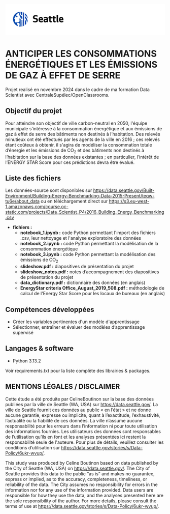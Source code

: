 ![Logo](logo.jpg)





# ANTICIPER LES CONSOMMATIONS ÉNERGÉTIQUES ET LES ÉMISSIONS DE GAZ À EFFET DE SERRE

Projet realisé en novembre 2024 dans le cadre de ma formation Data Scientist avec CentraleSupélec/OpenClassrooms.

## Objectif du projet

Pour atteindre son objectif de ville carbon-neutral en 2050, l'équipe municipale s’intéresse à la consommation énergétique et aux émissions de gaz à effet de serre des bâtiments non destinés à l’habitation.
Des relevés minutieux ont été effectués par les agents de la ville en 2016 ; ces relevés étant coûteux à obtenir, il s'agira de modéliser la consommation totale d’énergie et les émissions de CO<sub>2</sub> et des bâtiments non destinés à l’habitation sur la base des données existantes ; en particulier, l’intérêt de l’ENERGY STAR Score pour ces prédictions devra être évalué.


## Liste des fichiers

Les données-source sont disponibles sur https://data.seattle.gov/Built-Environment/Building-Energy-Benchmarking-Data-2015-Present/teqw-tu6e/about_data ou en téléchargement direct sur https://s3.eu-west-1.amazonaws.com/course.oc-static.com/projects/Data_Scientist_P4/2016_Building_Energy_Benchmarking.csv


* **fichiers :**
	- **notebook_1.ipynb :** code Python permettant l'import des fichiers .csv, leur nettoyage et l'analyse exploratoire des données
  - **notebook_2.ipynb :** code Python permettant la modélisation de la consommation énergétique
  - **notebook_3.ipynb :** code Python permettant la modélisation des émissions de CO<sub>2</sub>
  - **slideshow.pdf :** diapositives de présentation du projet
  - **slideshow_notes.pdf :** notes d’accompagnement des diapositives de présentation du projet
  - **data_dictionary.pdf :** dictionnaire des données (en anglais)
  - **EnergyStar criteria Office_August_2019_508.pdf :** méthodologie de calcul de l'Energy Star Score pour les locaux de bureaux (en anglais)


## Compétences développées

* Créer les variables pertinentes d'un modèle d'apprentissage
* Sélectionner, entraîner et évaluer des modèles d’apprentissage supervisé



## Langages & software

* Python 3.13.2

Voir requirements.txt pour la liste complète des librairies & packages.
  

## MENTIONS LÉGALES / DISCLAIMER

Cette étude a été produite par CelineBoutinon sur la base des données publiées par la ville de Seattle (WA, USA) sur https://data.seattle.gov/. La ville de Seattle fournit ces données au public « en l’état » et ne donne aucune garantie, expresse ou implicite, quant à l’exactitude, l’exhaustivité, l’actualité ou la fiabilité de ces données. La ville n’assume aucune responsabilité pour les erreurs dans l’information ni pour toute utilisation des informations fournies. Les utilisateurs des données sont responsables de l’utilisation qu’ils en font et les analyses présentées ici restent la responsabilité seule de l'auteure. Pour plus de détails, veuillez consulter les conditions d’utilisation sur https://data.seattle.gov/stories/s/Data-Policy/6ukr-wvup/.

This study was produced by Celine Boutinon based on data published by the City of Seattle (WA, USA) on https://data.seattle.gov/. The City of Seattle provides this data to the public “as is” and makes no guarantee, express or implied, as to the accuracy, completeness, timeliness, or reliability of the data. The City assumes no responsibility for errors in the information nor for any use of the information provided. Data users are responsible for how they use the data, and the analyses presented here are the sole responsibility of the author. For more details, please consult the terms of use at https://data.seattle.gov/stories/s/Data-Policy/6ukr-wvup/.



